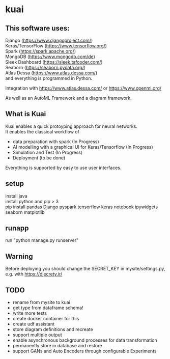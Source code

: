 # kuai
## This software uses:
Django (https://www.djangoproject.com/)  
Keras/TensorFlow (https://www.tensorflow.org/)  
Spark (https://spark.apache.org/)  
MongoDB (https://www.mongodb.com/de)  
Sleek Dashboard (https://sleek.tafcoder.com/)  
Seaborn (https://seaborn.pydata.org/)  
Atlas Dessa (https://www.atlas.dessa.com/)  
and everything is programmed in Python.  

Integration with https://www.atlas.dessa.com/ or https://www.openml.org/

As well as an AutoML Framework and a diagram framework.

## What is Kuai
Kuai enables a quick protoyping approach for neural networks.  
It enables the classical workflow of  
* data preparation with spark (In Progress)
* AI modelling with a graphical UI for Keras/Tensorflow (In Progress)  
* Simulation and Test  (In Progress) 
* Deployment (to be done)

Everything is supported by easy to use user interfaces.

## setup
install java  
install python and pip > 3  
pip install pandas Django pyspark tensorflow keras notebook ipywidgets seaborn matplotlib

## runapp
run "python manage.py runserver"
## Warning
Before deploying you should change the SECRET_KEY in mysite/settings.py, e.g. with https://djecrety.ir/  

## TODO
* rename from mysite to kuai
* get type from dataframe schema!
* write more tests
* create docker container for this
* create udf assistant
* store diagram definitions and recreate
* support multiple output
* enable asynchronous background processes for data transformation
* permanently store in database and restore
* support GANs and Auto Encoders through configurable Experiments


